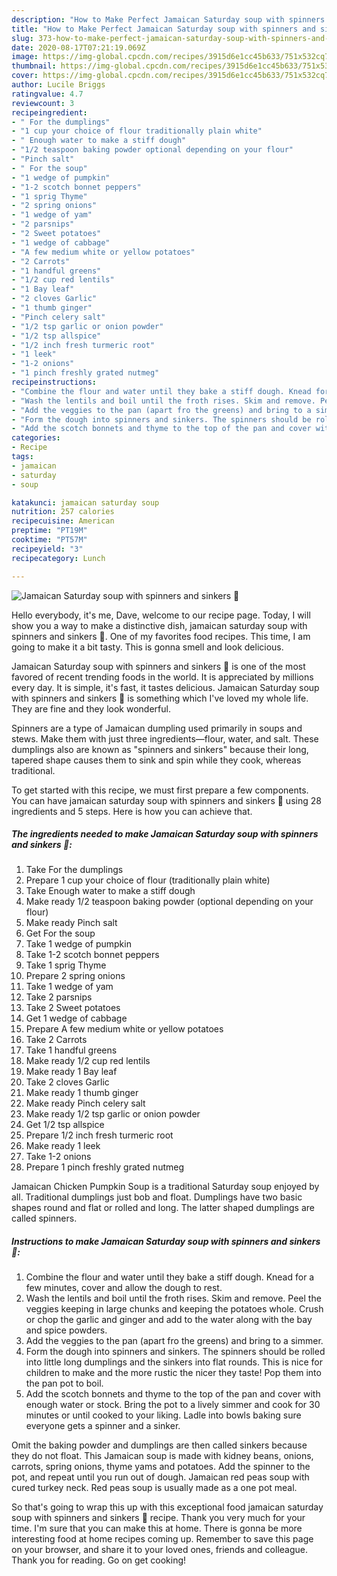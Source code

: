 ```yaml
---
description: "How to Make Perfect Jamaican Saturday soup with spinners and sinkers 🌱"
title: "How to Make Perfect Jamaican Saturday soup with spinners and sinkers 🌱"
slug: 373-how-to-make-perfect-jamaican-saturday-soup-with-spinners-and-sinkers
date: 2020-08-17T07:21:19.069Z
image: https://img-global.cpcdn.com/recipes/3915d6e1cc45b633/751x532cq70/jamaican-saturday-soup-with-spinners-and-sinkers-🌱-recipe-main-photo.jpg
thumbnail: https://img-global.cpcdn.com/recipes/3915d6e1cc45b633/751x532cq70/jamaican-saturday-soup-with-spinners-and-sinkers-🌱-recipe-main-photo.jpg
cover: https://img-global.cpcdn.com/recipes/3915d6e1cc45b633/751x532cq70/jamaican-saturday-soup-with-spinners-and-sinkers-🌱-recipe-main-photo.jpg
author: Lucile Briggs
ratingvalue: 4.7
reviewcount: 3
recipeingredient:
- " For the dumplings"
- "1 cup your choice of flour traditionally plain white"
- " Enough water to make a stiff dough"
- "1/2 teaspoon baking powder optional depending on your flour"
- "Pinch salt"
- " For the soup"
- "1 wedge of pumpkin"
- "1-2 scotch bonnet peppers"
- "1 sprig Thyme"
- "2 spring onions"
- "1 wedge of yam"
- "2 parsnips"
- "2 Sweet potatoes"
- "1 wedge of cabbage"
- "A few medium white or yellow potatoes"
- "2 Carrots"
- "1 handful greens"
- "1/2 cup red lentils"
- "1 Bay leaf"
- "2 cloves Garlic"
- "1 thumb ginger"
- "Pinch celery salt"
- "1/2 tsp garlic or onion powder"
- "1/2 tsp allspice"
- "1/2 inch fresh turmeric root"
- "1 leek"
- "1-2 onions"
- "1 pinch freshly grated nutmeg"
recipeinstructions:
- "Combine the flour and water until they bake a stiff dough. Knead for a few minutes, cover and allow the dough to rest."
- "Wash the lentils and boil until the froth rises. Skim and remove. Peel the veggies keeping in large chunks and keeping the potatoes whole. Crush or chop the garlic and ginger and add to the water along with the bay and spice powders."
- "Add the veggies to the pan (apart fro the greens) and bring to a simmer."
- "Form the dough into spinners and sinkers. The spinners should be rolled into little long dumplings and the sinkers into flat rounds. This is nice for children to make and the more rustic the nicer they taste! Pop them into the pan pot to boil."
- "Add the scotch bonnets and thyme to the top of the pan and cover with enough water or stock. Bring the pot to a lively simmer and cook for 30 minutes or until cooked to your liking. Ladle into bowls baking sure everyone gets a spinner and a sinker."
categories:
- Recipe
tags:
- jamaican
- saturday
- soup

katakunci: jamaican saturday soup 
nutrition: 257 calories
recipecuisine: American
preptime: "PT19M"
cooktime: "PT57M"
recipeyield: "3"
recipecategory: Lunch

---
```



![Jamaican Saturday soup with spinners and sinkers 🌱](https://img-global.cpcdn.com/recipes/3915d6e1cc45b633/751x532cq70/jamaican-saturday-soup-with-spinners-and-sinkers-🌱-recipe-main-photo.jpg)

Hello everybody, it's me, Dave, welcome to our recipe page. Today, I will show you a way to make a distinctive dish, jamaican saturday soup with spinners and sinkers 🌱. One of my favorites food recipes. This time, I am going to make it a bit tasty. This is gonna smell and look delicious.

Jamaican Saturday soup with spinners and sinkers 🌱 is one of the most favored of recent trending foods in the world. It is appreciated by millions every day. It is simple, it's fast, it tastes delicious. Jamaican Saturday soup with spinners and sinkers 🌱 is something which I've loved my whole life. They are fine and they look wonderful.

Spinners are a type of Jamaican dumpling used primarily in soups and stews. Make them with just three ingredients—flour, water, and salt. These dumplings also are known as &#34;spinners and sinkers&#34; because their long, tapered shape causes them to sink and spin while they cook, whereas traditional.


To get started with this recipe, we must first prepare a few components. You can have jamaican saturday soup with spinners and sinkers 🌱 using 28 ingredients and 5 steps. Here is how you can achieve that.

<!--inarticleads1-->

##### The ingredients needed to make Jamaican Saturday soup with spinners and sinkers 🌱:

1. Take  For the dumplings
1. Prepare 1 cup your choice of flour (traditionally plain white)
1. Take  Enough water to make a stiff dough
1. Make ready 1/2 teaspoon baking powder (optional depending on your flour)
1. Make ready Pinch salt
1. Get  For the soup
1. Take 1 wedge of pumpkin
1. Take 1-2 scotch bonnet peppers
1. Take 1 sprig Thyme
1. Prepare 2 spring onions
1. Take 1 wedge of yam
1. Take 2 parsnips
1. Take 2 Sweet potatoes
1. Get 1 wedge of cabbage
1. Prepare A few medium white or yellow potatoes
1. Take 2 Carrots
1. Take 1 handful greens
1. Make ready 1/2 cup red lentils
1. Make ready 1 Bay leaf
1. Take 2 cloves Garlic
1. Make ready 1 thumb ginger
1. Make ready Pinch celery salt
1. Make ready 1/2 tsp garlic or onion powder
1. Get 1/2 tsp allspice
1. Prepare 1/2 inch fresh turmeric root
1. Make ready 1 leek
1. Take 1-2 onions
1. Prepare 1 pinch freshly grated nutmeg


Jamaican Chicken Pumpkin Soup is a traditional Saturday soup enjoyed by all. Traditional dumplings just bob and float. Dumplings have two basic shapes round and flat or rolled and long. The latter shaped dumplings are called spinners. 

<!--inarticleads2-->

##### Instructions to make Jamaican Saturday soup with spinners and sinkers 🌱:

1. Combine the flour and water until they bake a stiff dough. Knead for a few minutes, cover and allow the dough to rest.
1. Wash the lentils and boil until the froth rises. Skim and remove. Peel the veggies keeping in large chunks and keeping the potatoes whole. Crush or chop the garlic and ginger and add to the water along with the bay and spice powders.
1. Add the veggies to the pan (apart fro the greens) and bring to a simmer.
1. Form the dough into spinners and sinkers. The spinners should be rolled into little long dumplings and the sinkers into flat rounds. This is nice for children to make and the more rustic the nicer they taste! Pop them into the pan pot to boil.
1. Add the scotch bonnets and thyme to the top of the pan and cover with enough water or stock. Bring the pot to a lively simmer and cook for 30 minutes or until cooked to your liking. Ladle into bowls baking sure everyone gets a spinner and a sinker.


Omit the baking powder and dumplings are then called sinkers because they do not float. This Jamaican soup is made with kidney beans, onions, carrots, spring onions, thyme yams and potatoes. Add the spinner to the pot, and repeat until you run out of dough. Jamaican red peas soup with cured turkey neck. Red peas soup is usually made as a one pot meal. 

So that's going to wrap this up with this exceptional food jamaican saturday soup with spinners and sinkers 🌱 recipe. Thank you very much for your time. I'm sure that you can make this at home. There is gonna be more interesting food at home recipes coming up. Remember to save this page on your browser, and share it to your loved ones, friends and colleague. Thank you for reading. Go on get cooking!
